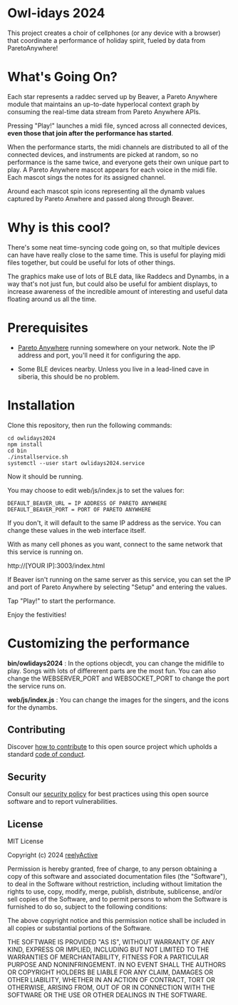 Owl-idays 2024
==============

This project creates a choir of cellphones (or any device with a browser) that coordinate a performance of holiday spirit, fueled by data from ParetoAnywhere!

What's Going On?
====================

Each star represents a raddec served up by Beaver, a Pareto Anywhere module that maintains an up-to-date hyperlocal context graph by consuming the real-time data stream from Pareto Anywhere APIs.

Pressing "Play!" launches a midi file, synced across all connected devices, __even those that join after the performance has started__.

When the performance starts, the midi channels are distributed to all of the connected devices, and instruments are picked at random, so no performance is the same twice, and everyone gets their own unique part to play. A Pareto Anywhere mascot appears for each voice in the midi file. Each mascot sings the notes for its assigned channel.

Around each mascot spin icons representing all the dynamb values captured by Pareto Anwhere and passed along through Beaver.

Why is this cool?
====================

There's some neat time-syncing code going on, so that multiple devices can have have really close to the same time. This is useful for playing midi files together, but could be useful for lots of other things.

The graphics make use of lots of BLE data, like Raddecs and Dynambs, in a way that's not just fun, but could also be useful for ambient displays, to increase awareness of the incredible amount of interesting and useful data floating around us all the time. 

Prerequisites
=============
- [Pareto Anywhere](https://github.com/reelyactive/pareto-anywhere) running somewhere on your network. Note the IP address and port, you'll need it for configuring the app.

- Some BLE devices nearby. Unless you live in a lead-lined cave in siberia, this should be no problem.

Installation
============

Clone this repository, then run the following commands:

```
cd owlidays2024
npm install
cd bin
./installservice.sh
systemctl --user start owlidays2024.service 
```

Now it should be running.

You may choose to edit web/js/index.js to set the values for:
```
DEFAULT_BEAVER_URL = IP ADDRESS OF PARETO ANYWHERE
DEFAULT_BEAVER_PORT = PORT OF PARETO ANYWHERE
```

If you don't, it will default to the same IP address as the service. You can change these values in the web interface itself.

With as many cell phones as you want, connect to the same network that this service is running on.

http://[YOUR IP]:3003/index.html

If Beaver isn't running on the same server as this service, you can set the IP and port of Pareto Anywhere by selecting "Setup" and entering the values.

Tap "Play!" to start the performance.

Enjoy the festivities!


Customizing the performance
============================

**bin/owlidays2024** : In the options objecdt, you can change the midifile to play. Songs with lots of differerent parts are the most fun. You can also change the WEBSERVER_PORT and WEBSOCKET_PORT to change the port the service runs on.

**web/js/index.js** : You can change the images for the singers, and the icons for the dynambs.

Contributing
------------

Discover [how to contribute](CONTRIBUTING.md) to this open source project which upholds a standard [code of conduct](CODE_OF_CONDUCT.md).


Security
--------

Consult our [security policy](SECURITY.md) for best practices using this open source software and to report vulnerabilities.


License
-------

MIT License

Copyright (c) 2024 [reelyActive](https://www.reelyactive.com)

Permission is hereby granted, free of charge, to any person obtaining a copy of this software and associated documentation files (the "Software"), to deal in the Software without restriction, including without limitation the rights to use, copy, modify, merge, publish, distribute, sublicense, and/or sell copies of the Software, and to permit persons to whom the Software is furnished to do so, subject to the following conditions:

The above copyright notice and this permission notice shall be included in all copies or substantial portions of the Software.

THE SOFTWARE IS PROVIDED "AS IS", WITHOUT WARRANTY OF ANY KIND, EXPRESS OR 
IMPLIED, INCLUDING BUT NOT LIMITED TO THE WARRANTIES OF MERCHANTABILITY, 
FITNESS FOR A PARTICULAR PURPOSE AND NONINFRINGEMENT. IN NO EVENT SHALL THE 
AUTHORS OR COPYRIGHT HOLDERS BE LIABLE FOR ANY CLAIM, DAMAGES OR OTHER 
LIABILITY, WHETHER IN AN ACTION OF CONTRACT, TORT OR OTHERWISE, ARISING FROM, 
OUT OF OR IN CONNECTION WITH THE SOFTWARE OR THE USE OR OTHER DEALINGS IN 
THE SOFTWARE.